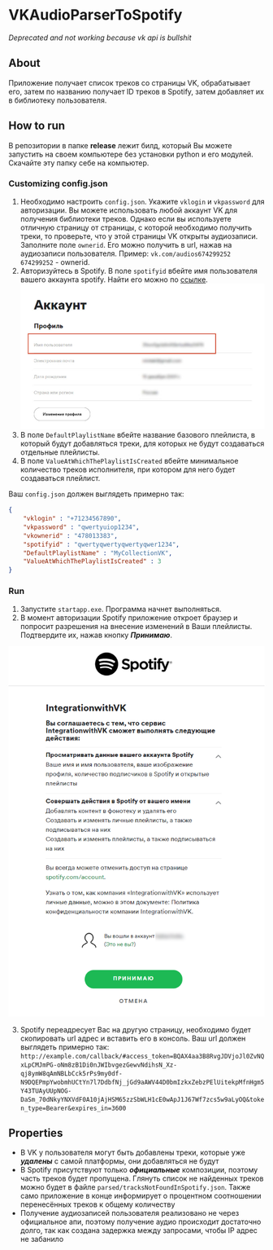# VKAudioParserToSpotify
*Deprecated and not working because vk api is bullshit*
## About
Приложение получает список треков со страницы VK, обрабатывает его, затем по названию получает ID треков в Spotify, затем добавляет их в библиотеку пользователя.
## How to run
В репозитории в папке **release** лежит билд, который Вы можете запустить на своем компьютере без установки python и его модулей. Скачайте эту папку себе на компьютер.
### Customizing config.json
1. Необходимо настроить `config.json`. Укажите `vklogin` и `vkpassword` для авторизации. Вы можете использовать любой аккаунт VK для получения библиотеки треков. Однако если вы используете отличную страницу от страницы, с которой необходимо получить треки, то проверьте, что у этой страницы VK открыты аудиозаписи. Заполните поле `ownerid`. Его можно получить в url, нажав на аудиозаписи пользователя. Пример: `vk.com/audios674299252` `674299252` - ownerid.
2. Авторизуйтесь в Spotify. В поле `spotifyid` вбейте имя пользователя вашего аккаунта spotify. Найти его можно по [ссылке](https://www.spotify.com/kg-ru/account/overview/). ![img](img/spotify1.jpg)
3. В поле `DefaultPlaylistName` вбейте название базового плейлиста, в который будут добавляться треки, для которых не будут создаваться отдельные плейлисты.
4. В поле `ValueAtWhichThePlaylistIsCreated` вбейте минимальное количество треков исполнителя, при котором для него будет создаваться плейлист.

Ваш `config.json` должен выглядеть примерно так:
```json
{
    "vklogin" : "+71234567890",
    "vkpassword" : "qwertyuiop1234",
    "vkownerid" : "478013383",
    "spotifyid" : "qwertyqwertyqwertyqwer1234",
    "DefaultPlaylistName" : "MyCollectionVK",
    "ValueAtWhichThePlaylistIsCreated" : 3
}
```
### Run
1. Запустите `startapp.exe`. Программа начнет выполняться.
2. В момент авторизации Spotify приложение откроет браузер и попросит разрешения на внесение изменений в Ваши плейлисты. Подтвердите их, нажав кнопку _**Принимаю**_. 

![img](img/spotify2.png)

3. Spotify переадресует Вас на другую страницу, необходимо будет скопировать url адрес и вставить его в консоль. Ваш url должен выглядеть примерно так: `http://example.com/callback/#access_token=BQAX4aa3B8RvgJDVjoJl0ZvNQxLpCMJmPG-oNm8zB1Di0nJWIbvgezGewvNdihsN_Xz-qj8ymW8qAmNBLbCck5rPs9my0df-N9DQEPmpYwobmhUCtYn7l7DdbfNj_jGd9aAWV44D0bmIzkxZebzPElUitekpMfnHgm5Y43TUAyUUpNOG-DaSm_70dNkyYNXVdF0A10jAjHSM65zzSbWLH1cE0wApJ1J67Wf7zcs5w9aLyOQ&token_type=Bearer&expires_in=3600`
## Properties
- В VK у пользователя могут быть добавлены треки, которые уже _**удалены**_ с самой платформы, они добавляться не будут
- В Spotify присутствуют только _**официальные**_ композиции, поэтому часть треков будет пропущена. Глянуть список не найденных треков можно будет в файле `parsed/tracksNotFoundInSpotify.json`. Также само приложение в конце информирует о процентном соотношении перенесённых треков к общему количеству
- Получение аудиозаписей пользователя реализовано не через официальное апи, поэтому получение аудио происходит достаточно долго, так как создана задержка между запросами, чтобы IP адрес не забанило
